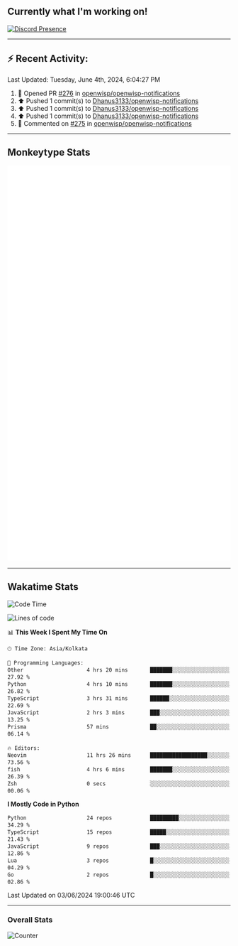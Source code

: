 ## Currently what I'm working on!
[![Discord Presence](https://lanyard.cnrad.dev/api/534981034400284712)](https://discord.com/users/534981034400284712)

---

## :zap: Recent Activity:
<!--RECENT_ACTIVITY:last_update-->
Last Updated: Tuesday, June 4th, 2024, 6:04:27 PM
<!--RECENT_ACTIVITY:last_update_end-->
<!--RECENT_ACTIVITY:start-->
1. 💪 Opened PR [#276](https://github.com/openwisp/openwisp-notifications/pull/276) in [openwisp/openwisp-notifications](https://github.com/openwisp/openwisp-notifications)<br>
2. ⬆️ Pushed 1 commit(s) to [Dhanus3133/openwisp-notifications](https://github.com/Dhanus3133/openwisp-notifications)<br>
3. ⬆️ Pushed 1 commit(s) to [Dhanus3133/openwisp-notifications](https://github.com/Dhanus3133/openwisp-notifications)<br>
4. ⬆️ Pushed 1 commit(s) to [Dhanus3133/openwisp-notifications](https://github.com/Dhanus3133/openwisp-notifications)<br>
5. 💬 Commented on [#275](https://github.com/openwisp/openwisp-notifications/pull/275#discussion_r1621244945) in [openwisp/openwisp-notifications](https://github.com/openwisp/openwisp-notifications)<br>
<!--RECENT_ACTIVITY:end-->

---

## Monkeytype Stats
<a href="https://monkeytype.com/profile/dhanus">
  <img src="https://raw.githubusercontent.com/Dhanus3133/Dhanus3133/monkeytype/monkeytype-lbpb.svg" alt="Monkeytype Profile" />
</a>

---

## Wakatime Stats
<!--START_SECTION:waka-->
![Code Time](http://img.shields.io/badge/Code%20Time-1%2C882%20hrs%2034%20mins-blue)

![Lines of code](https://img.shields.io/badge/From%20Hello%20World%20I%27ve%20Written-5.1%20million%20lines%20of%20code-blue)

📊 **This Week I Spent My Time On** 

```text
🕑︎ Time Zone: Asia/Kolkata

💬 Programming Languages: 
Other                    4 hrs 20 mins       ███████░░░░░░░░░░░░░░░░░░   27.92 % 
Python                   4 hrs 10 mins       ███████░░░░░░░░░░░░░░░░░░   26.82 % 
TypeScript               3 hrs 31 mins       ██████░░░░░░░░░░░░░░░░░░░   22.69 % 
JavaScript               2 hrs 3 mins        ███░░░░░░░░░░░░░░░░░░░░░░   13.25 % 
Prisma                   57 mins             ██░░░░░░░░░░░░░░░░░░░░░░░   06.14 % 

🔥 Editors: 
Neovim                   11 hrs 26 mins      ██████████████████░░░░░░░   73.56 % 
fish                     4 hrs 6 mins        ███████░░░░░░░░░░░░░░░░░░   26.39 % 
Zsh                      0 secs              ░░░░░░░░░░░░░░░░░░░░░░░░░   00.06 % 
```

**I Mostly Code in Python** 

```text
Python                   24 repos            █████████░░░░░░░░░░░░░░░░   34.29 % 
TypeScript               15 repos            █████░░░░░░░░░░░░░░░░░░░░   21.43 % 
JavaScript               9 repos             ███░░░░░░░░░░░░░░░░░░░░░░   12.86 % 
Lua                      3 repos             █░░░░░░░░░░░░░░░░░░░░░░░░   04.29 % 
Go                       2 repos             █░░░░░░░░░░░░░░░░░░░░░░░░   02.86 % 
```




 Last Updated on 03/06/2024 19:00:46 UTC
<!--END_SECTION:waka-->
---

### Overall Stats

<img src="https://moe-counter.glitch.me/get/@Dhanus3133?theme=asoul" alt="Counter" />
